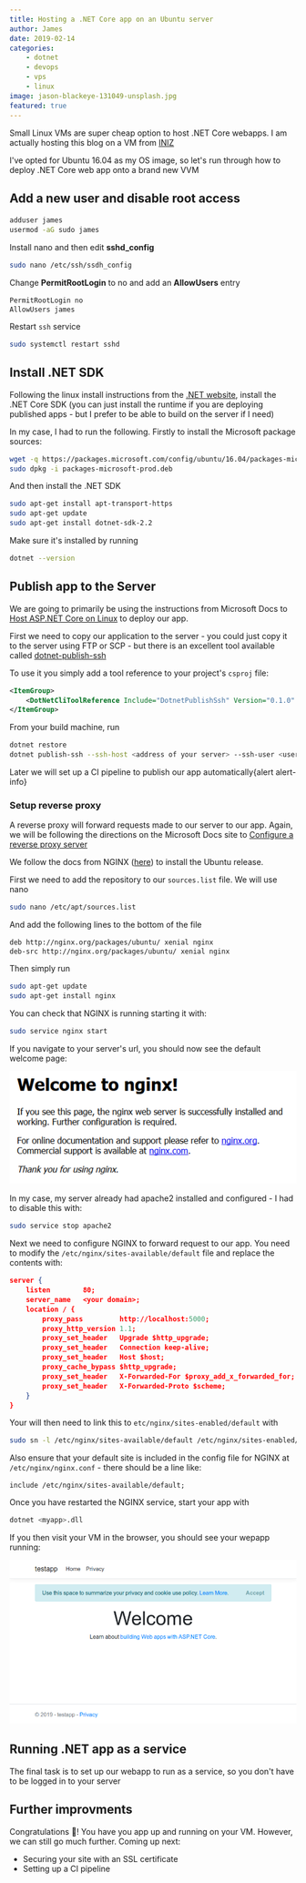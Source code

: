 ```yaml
---
title: Hosting a .NET Core app on an Ubuntu server
author: James
date: 2019-02-14
categories: 
    - dotnet
    - devops
    - vps
    - linux
image: jason-blackeye-131049-unsplash.jpg
featured: true
---
```


Small Linux VMs are super cheap option to host .NET Core webapps. I am actually hosting this blog on a VM from [INIZ](https://iniz.com/)

I've opted for Ubuntu 16.04 as my OS image, so let's run through how to deploy .NET Core web app onto a brand new VVM

## Add a new user and disable root access

```bash
adduser james
usermod -aG sudo james
```
Install nano and then edit **sshd_config**

```bash
sudo nano /etc/ssh/ssdh_config
```
Change **PermitRootLogin** to no and add an **AllowUsers** entry
```text
PermitRootLogin no
AllowUsers james
```
Restart `ssh` service
```bash
sudo systemctl restart sshd
```


## Install .NET SDK

Following the linux install instructions from the [.NET website](https://dotnet.microsoft.com/download), install the .NET Core SDK (you can just install the runtime if you are deploying published apps - but I prefer to be able to build on the server if I need)

In my case, I had to run the following. Firstly to install the Microsoft package sources:

```bash
wget -q https://packages.microsoft.com/config/ubuntu/16.04/packages-microsoft-prod.deb
sudo dpkg -i packages-microsoft-prod.deb
```

And then install the .NET SDK

```bash
sudo apt-get install apt-transport-https
sudo apt-get update
sudo apt-get install dotnet-sdk-2.2
```

Make sure it's installed by running
```bash
dotnet --version
```


## Publish app to the Server

We are going to primarily be using the instructions from Microsoft Docs to [Host ASP.NET Core on Linux](https://docs.microsoft.com/en-us/aspnet/core/host-and-deploy/linux-nginx?view=aspnetcore-2.2) to deploy our app. 

First we need to copy our application to the server - you could just copy it to the server using FTP or SCP - but there is an excellent tool available called [dotnet-publish-ssh](https://github.com/albekov/dotnet-publish-ssh)

To use it you simply add a tool reference to your project's `csproj` file:
```xml
<ItemGroup>
    <DotNetCliToolReference Include="DotnetPublishSsh" Version="0.1.0" />
</ItemGroup>
```

From your build machine, run
```bash
dotnet restore
dotnet publish-ssh --ssh-host <address of your server> --ssh-user <username> --ssh-password <your password> --ssh-path <path to your site>
```


Later we will set up a CI pipeline to publish our app automatically{alert alert-info}



### Setup reverse proxy

A reverse proxy will forward requests made to our server to our app. Again, we will be following the directions on the Microsoft Docs site to [Configure a reverse proxy server](https://docs.microsoft.com/en-us/aspnet/core/host-and-deploy/linux-nginx?view=aspnetcore-2.2#configure-a-reverse-proxy-server)


We follow the docs from NGINX ([here](https://www.nginx.com/resources/wiki/start/topics/tutorials/install/#official-debian-ubuntu-packages)) to install the Ubuntu release.

First we need to add the repository to our `sources.list` file. We will use nano
```bash
sudo nano /etc/apt/sources.list
``` 
And add the following lines to the bottom of the file
```text
deb http://nginx.org/packages/ubuntu/ xenial nginx
deb-src http://nginx.org/packages/ubuntu/ xenial nginx
```

Then simply run
```bash
sudo apt-get update
sudo apt-get install nginx
```

You can check that NGINX is running starting it with:
```bash
sudo service nginx start
```

If you navigate to your server's url, you should now see the default welcome page:

![](nginx-started.png)


In my case, my server already had apache2 installed and configured - I had to disable this with: 

```bash
sudo service stop apache2
```



Next we need to configure NGINX to forward request to our app. You need to modify the `/etc/nginx/sites-available/default` file and replace the contents with:

```json
server {
    listen        80;
    server_name   <your domain>;
    location / {
        proxy_pass         http://localhost:5000;
        proxy_http_version 1.1;
        proxy_set_header   Upgrade $http_upgrade;
        proxy_set_header   Connection keep-alive;
        proxy_set_header   Host $host;
        proxy_cache_bypass $http_upgrade;
        proxy_set_header   X-Forwarded-For $proxy_add_x_forwarded_for;
        proxy_set_header   X-Forwarded-Proto $scheme;
    }
}
```
Your will then need to link this to `etc/nginx/sites-enabled/default` with

```bash
sudo sn -l /etc/nginx/sites-available/default /etc/nginx/sites-enabled/
```

Also ensure that your default site is included in the config file for NGINX at `/etc/nginx/nginx.conf` - there should be a line like:
```text
include /etc/nginx/sites-available/default;
```

Once you have restarted the NGINX service, start your app with
```bash
dotnet <myapp>.dll
```

If you then visit your VM in the browser, you should see your wepapp running:

![](working-website.png)

## Running .NET app as a service

The final task is to set up our webapp to run as a service, so you don't have to be logged in to your server


## Further improvments

Congratulations 🎉! You have you app up and running on your VM. However, we can still go much further. Coming up next:

- Securing your site with an SSL certificate
- Setting up a CI pipeline


